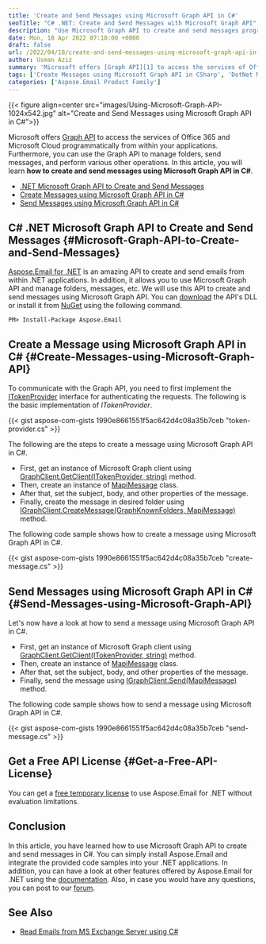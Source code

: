 ```yaml
---
title: 'Create and Send Messages using Microsoft Graph API in C#'
seoTitle: "C# .NET: Create and Send Messages with Microsoft Graph API"
description: "Use Microsoft Graph API to create and send messages programmatically in C#. Download and install the API for free from within your .NET applications."
date: Mon, 18 Apr 2022 07:10:00 +0000
draft: false
url: /2022/04/18/create-and-send-messages-using-microsoft-graph-api-in-csharp/
author: Usman Aziz
summary: 'Microsoft offers [Graph API][1] to access the services of Office 365 and Microsoft Cloud programmatically from within your applications. Furthermore, you can use the Graph API to manage folders, send messages, and perform various other operations. In this article, you will learn **how to create and send messages using Microsoft Graph API in C#**.'
tags: ['Create Messages using Microsoft Graph API in CSharp', 'DotNet Microsoft Graph API', 'DotNet Microsoft Graph API to Create and Send Messages', 'Send Messages using Microsoft Graph API in CSharp']
categories: ['Aspose.Email Product Family']
---
```




{{< figure align=center src="images/Using-Microsoft-Graph-API-1024x542.jpg" alt="Create and Send Messages using Microsoft Graph API in C#">}}


Microsoft offers [Graph API][2] to access the services of Office 365 and Microsoft Cloud programmatically from within your applications. Furthermore, you can use the Graph API to manage folders, send messages, and perform various other operations. In this article, you will learn **how to create and send messages using Microsoft Graph API in C#**.

*   [.NET Microsoft Graph API to Create and Send Messages][3]
*   [Create Messages using Microsoft Graph API in C#][4]
*   [Send Messages using Microsoft Graph API in C#][5]

## C# .NET Microsoft Graph API to Create and Send Messages {#Microsoft-Graph-API-to-Create-and-Send-Messages}

[Aspose.Email for .NET][6] is an amazing API to create and send emails from within .NET applications. In addition, it allows you to use Microsoft Graph API and manage folders, messages, etc. We will use this API to create and send messages using Microsoft Graph API. You can [download][7] the API's DLL or install it from [NuGet][8] using the following command.

```
PM> Install-Package Aspose.Email
```

## Create a Message using Microsoft Graph API in C# {#Create-Messages-using-Microsoft-Graph-API}

To communicate with the Graph API, you need to first implement the [ITokenProvider][9] interface for authenticating the requests. The following is the basic implementation of _ITokenProvider_.

{{< gist aspose-com-gists 1990e8661551f5ac642d4c08a35b7ceb "token-provider.cs" >}}

The following are the steps to create a message using Microsoft Graph API in C#.

*   First, get an instance of Microsoft Graph client using [GraphClient.GetClient(ITokenProvider, string)][10] method.
*   Then, create an instance of [MapiMessage][11] class.
*   After that, set the subject, body, and other properties of the message.
*   Finally, create the message in desired folder using [IGraphClient.CreateMessage(GraphKnownFolders, MapiMessage)][12] method.

The following code sample shows how to create a message using Microsoft Graph API in C#.

{{< gist aspose-com-gists 1990e8661551f5ac642d4c08a35b7ceb "create-message.cs" >}}

## Send Messages using Microsoft Graph API in C# {#Send-Messages-using-Microsoft-Graph-API}

Let's now have a look at how to send a message using Microsoft Graph API in C#.

*   First, get an instance of Microsoft Graph client using [GraphClient.GetClient(ITokenProvider, string)][13] method.
*   Then, create an instance of [MapiMessage][14] class.
*   After that, set the subject, body, and other properties of the message.
*   Finally, send the message using [IGraphClient.Send(MapiMessage)][15] method.

The following code sample shows how to send a message using Microsoft Graph API in C#.

{{< gist aspose-com-gists 1990e8661551f5ac642d4c08a35b7ceb "send-message.cs" >}}

## Get a Free API License {#Get-a-Free-API-License}

You can get a [free temporary license][16] to use Aspose.Email for .NET without evaluation limitations.

## Conclusion

In this article, you have learned how to use Microsoft Graph API to create and send messages in C#. You can simply install Aspose.Email and integrate the provided code samples into your .NET applications. In addition, you can have a look at other features offered by Aspose.Email for .NET using the [documentation][17]. Also, in case you would have any questions, you can post to our [forum][18].

## See Also

*   [Read Emails from MS Exchange Server using C#][19]




[1]: https://en.wikipedia.org/wiki/Microsoft_Graph
[2]: https://en.wikipedia.org/wiki/Microsoft_Graph
[3]: #Microsoft-Graph-API-to-Create-and-Send-Messages
[4]: #Create-Messages-using-Microsoft-Graph-API
[5]: #Send-Messages-using-Microsoft-Graph-API
[6]: https://products.aspose.com/email/net/
[7]: https://downloads.aspose.com/email/net/
[8]: https://www.nuget.org/packages/Aspose.Email
[9]: https://apireference.aspose.com/email/net/aspose.email.clients/itokenprovider
[10]: https://apireference.aspose.com/email/net/aspose.email.clients.graph.graphclient/getclient/methods/1
[11]: https://apireference.aspose.com/email/net/aspose.email.mapi/mapimessage
[12]: https://apireference.aspose.com/email/net/aspose.email.clients.graph/igraphclient/methods/createmessage
[13]: https://apireference.aspose.com/email/net/aspose.email.clients.graph.graphclient/getclient/methods/1
[14]: https://apireference.aspose.com/email/net/aspose.email.mapi/mapimessage
[15]: https://apireference.aspose.com/email/net/aspose.email.clients.graph/igraphclient/methods/send
[16]: https://purchase.aspose.com/temporary-license
[17]: https://docs.aspose.com/email/net/
[18]: https://forum.aspose.com/
[19]: https://blog.aspose.com/2020/11/20/read-emails-from-exchange-server-using-csharp/




